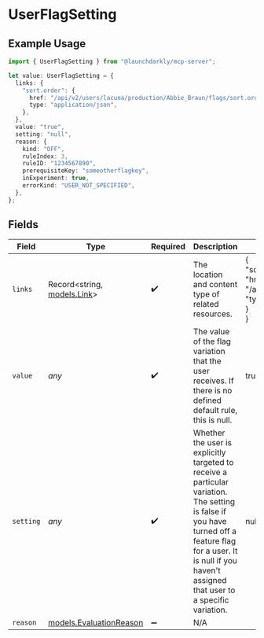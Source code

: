 # UserFlagSetting

## Example Usage

```typescript
import { UserFlagSetting } from "@launchdarkly/mcp-server";

let value: UserFlagSetting = {
  links: {
    "sort.order": {
      href: "/api/v2/users/lacuna/production/Abbie_Braun/flags/sort.order",
      type: "application/json",
    },
  },
  value: "true",
  setting: "null",
  reason: {
    kind: "OFF",
    ruleIndex: 3,
    ruleID: "1234567890",
    prerequisiteKey: "someotherflagkey",
    inExperiment: true,
    errorKind: "USER_NOT_SPECIFIED",
  },
};
```

## Fields

| Field                                                                                                                                                                                                                   | Type                                                                                                                                                                                                                    | Required                                                                                                                                                                                                                | Description                                                                                                                                                                                                             | Example                                                                                                                                                                                                                 |
| ----------------------------------------------------------------------------------------------------------------------------------------------------------------------------------------------------------------------- | ----------------------------------------------------------------------------------------------------------------------------------------------------------------------------------------------------------------------- | ----------------------------------------------------------------------------------------------------------------------------------------------------------------------------------------------------------------------- | ----------------------------------------------------------------------------------------------------------------------------------------------------------------------------------------------------------------------- | ----------------------------------------------------------------------------------------------------------------------------------------------------------------------------------------------------------------------- |
| `links`                                                                                                                                                                                                                 | Record<string, [models.Link](../models/link.md)>                                                                                                                                                                        | :heavy_check_mark:                                                                                                                                                                                                      | The location and content type of related resources.                                                                                                                                                                     | {<br/>"sort.order": {<br/>"href": "/api/v2/users/lacuna/production/Abbie_Braun/flags/sort.order",<br/>"type": "application/json"<br/>}<br/>}                                                                            |
| `value`                                                                                                                                                                                                                 | *any*                                                                                                                                                                                                                   | :heavy_check_mark:                                                                                                                                                                                                      | The value of the flag variation that the user receives. If there is no defined default rule, this is null.                                                                                                              | true                                                                                                                                                                                                                    |
| `setting`                                                                                                                                                                                                               | *any*                                                                                                                                                                                                                   | :heavy_check_mark:                                                                                                                                                                                                      | Whether the user is explicitly targeted to receive a particular variation. The setting is false if you have turned off a feature flag for a user. It is null if you haven't assigned that user to a specific variation. | null                                                                                                                                                                                                                    |
| `reason`                                                                                                                                                                                                                | [models.EvaluationReason](../models/evaluationreason.md)                                                                                                                                                                | :heavy_minus_sign:                                                                                                                                                                                                      | N/A                                                                                                                                                                                                                     |                                                                                                                                                                                                                         |